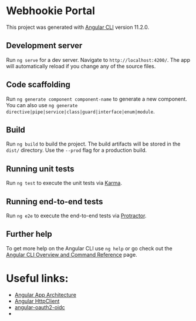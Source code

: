 # Webhookie Portal

This project was generated with [Angular CLI](https://github.com/angular/angular-cli) version 11.2.0.

## Development server

Run `ng serve` for a dev server. Navigate to `http://localhost:4200/`. The app will automatically reload if you change any of the source files.

## Code scaffolding

Run `ng generate component component-name` to generate a new component. You can also use `ng generate directive|pipe|service|class|guard|interface|enum|module`.

## Build

Run `ng build` to build the project. The build artifacts will be stored in the `dist/` directory. Use the `--prod` flag for a production build.

## Running unit tests

Run `ng test` to execute the unit tests via [Karma](https://karma-runner.github.io).

## Running end-to-end tests

Run `ng e2e` to execute the end-to-end tests via [Protractor](http://www.protractortest.org/).

## Further help

To get more help on the Angular CLI use `ng help` or go check out the [Angular CLI Overview and Command Reference](https://angular.io/cli) page.

# Useful links:
- [Angular App Architecture](https://medium.com/@tomastrajan/how-to-build-epic-angular-app-with-clean-architecture-91640ed1656)
- [Angular HttpClient](https://www.techiediaries.com/angular/angular-httpclient-9-8-service-api-calls-and-fetching-data/)
- [angular-oauth2-oidc](https://manfredsteyer.github.io/angular-oauth2-oidc/docs/index.html)
- []()
